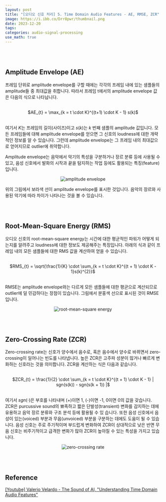 ```yaml
---
layout: post
title: "[오디오 신호 처리] 5. Time Domain Audio Features - AE, RMSE, ZCR"
image: https://i.ibb.co/Drr8pwr/thumbnail.png
date: 2023-12-20
tags: 
categories: audio-signal-processing
use_math: true
---
```


<br><br>

## Amplitude Envelope (AE)

프레임 단위로 amplitude envelope를 구할 때에는 각각의 프레임 내에 있는 샘플들의 amplitude들 중 최대값을 취합니다. 따라서 프레임 t에서의 amplitude envelope 값은 다음의 식으로 나타납니다.

<br>
<center> $AE_{t} = \max_{k = t \cdot K}^{(t+1) \cdot K - 1} s(k)$ </center>
<br>

여기서 $K$는 프레임의 길이(사이즈)이고 $s(k)$는 $k$ 번째 샘플의 amplitude 값입니다. 모든 프레임들에 대해 amplitude envelope를 얻으면 그 신호의 loudness에 대한 개략적인 정보를 알 수 있습니다. 그런데 amplitude envelope는 그 프레임 내의 최대값으로 얻어지므로 outlier에 취약합니다.

Amplitude envelope는 음악에서 악기의 특성을 구분하거나 장르 분류 등에 사용될 수 있고, 음성 신호에서 발화의 시작과 끝을 탐지하는 작업 등에도 활용되는 특징(feature)입니다.

<p align="center">
  <img src="https://i.ibb.co/8rT7WrJ/ae.png" alt="amplitude envelope">
</p>

위의 그림에서 보라색 선이 amplitude envelope를 표시한 것입니다. 음악의 장르와 사용된 악기에 따라 차이가 나타나는 것을 볼 수 있습니다.

<br><br>

## Root-Mean-Square Energy (RMS)

오디오 신호의 root-mean-square energy는 시간에 대한 평균적인 파워가 어떻게 되는지를 알려주고 loudness에 대한 정보도 제공해주는 특징입니다. 아래의 식과 같이 프레임 내의 모든 샘플들에 대한 RMS 값을 계산하여 얻을 수 있습니다.

<br>
<center> $RMS_{t} = \sqrt{\frac{1}{K} \cdot \sum_{k = t \cdot K}^{(t + 1) \cdot K - 1}s(k)^{2}}$ </center>
<br>

RMSE는 amplitude envelope와는 다르게 모든 샘플들에 대한 평균으로 계산되므로 outlier에 덜 민감하다는 장점이 있습니다. 그림에서 분홍색 선으로 표시된 것이 RMSE입니다.

<p align="center">
  <img src="https://i.ibb.co/zrqG52p/rmse.png" alt="root-mean-square energy">
</p>

<br><br>

## Zero-Crossing Rate (ZCR)

Zero-crossing rate는 신호가 양수에서 음수로, 혹은 음수에서 양수로 바뀌면서 zero-crossing이 일어나는 빈도를 나타냅니다. 높은 ZCR은 고주파 성분이 많거나 빠르게 변화하는 신호라는 것을 의미합니다. ZCR을 계산하는 식은 다음과 같습니다.

<br>
<center> $ZCR_{t} = \frac{1}{2} \cdot \sum_{k = t \cdot K}^{(t + 1) \cdot K - 1} | sgn(s(k)) - sgn(s(k + 1)) |$ </center>
<br>

여기서 $sgn(\cdot)$은 부호를 나타내며 (+)이면 1, (-)이면 -1, 0이면 0의 값을 갖습니다. ZCR은 purcussive sound의 뾰족하고 짧은 단발성(transient) 변화를 감지하는 데에 유용하고 음악 장르 분류와 구조 분석 등에 활용될 수 있
습니다. 또한 음성 신호에서 음성이 있는(voiced) 부분과 무음(unvoiced) 부분을 구분하는 데에도 도움이 될 수 있습니다. 음성 신호는 주로 주기적이며 부드럽게 변화하여 ZCR이 상대적으로 낮은 반면 무음 신호는 비주기적이고 급격한 변화가 많아 ZCR이 높아질 수 있는 특성을 가지고 있습니다.

<p align="center">
  <img src="https://i.ibb.co/HT7bxwM/zcr.png" alt="zero-crossing rate">
</p>

<br><br>

## Reference

[[Youtube] Valerio Velardo - The Sound of AI, "Understanding Time Domain Audio Features"](https://youtu.be/SRrQ_v-OOSg?feature=shared)

